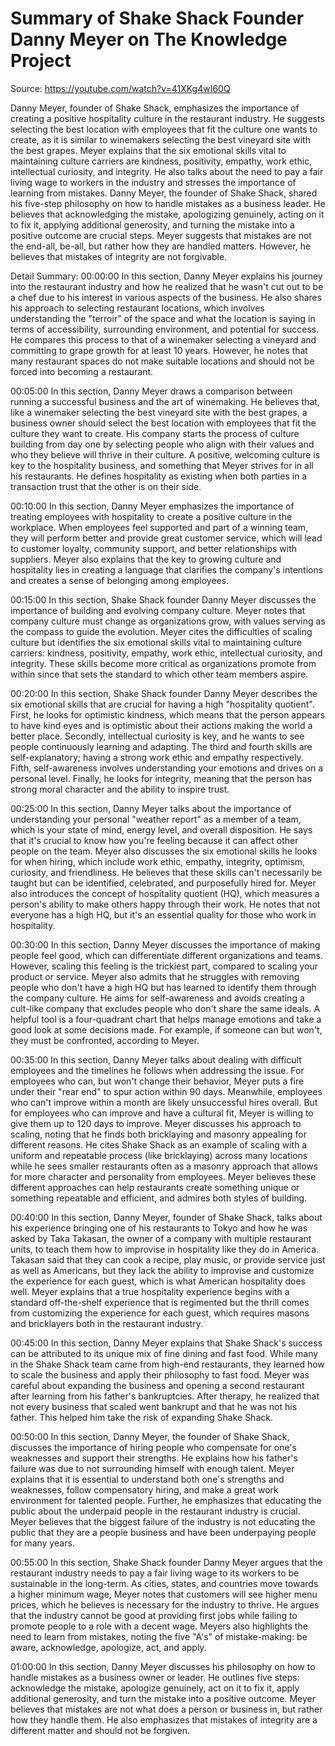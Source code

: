 # Summary of Shake Shack Founder Danny Meyer on The Knowledge Project

Source: https://youtube.com/watch?v=41XKg4wI60Q

Danny Meyer, founder of Shake Shack, emphasizes the importance of creating a positive hospitality culture in the restaurant industry. He suggests selecting the best location with employees that fit the culture one wants to create, as it is similar to winemakers selecting the best vineyard site with the best grapes. Meyer explains that the six emotional skills vital to maintaining culture carriers are kindness, positivity, empathy, work ethic, intellectual curiosity, and integrity. He also talks about the need to pay a fair living wage to workers in the industry and stresses the importance of learning from mistakes.
Danny Meyer, the founder of Shake Shack, shared his five-step philosophy on how to handle mistakes as a business leader. He believes that acknowledging the mistake, apologizing genuinely, acting on it to fix it, applying additional generosity, and turning the mistake into a positive outcome are crucial steps. Meyer suggests that mistakes are not the end-all, be-all, but rather how they are handled matters. However, he believes that mistakes of integrity are not forgivable.

Detail Summary: 
00:00:00
In this section, Danny Meyer explains his journey into the restaurant industry and how he realized that he wasn't cut out to be a chef due to his interest in various aspects of the business. He also shares his approach to selecting restaurant locations, which involves understanding the "terroir" of the space and what the location is saying in terms of accessibility, surrounding environment, and potential for success. He compares this process to that of a winemaker selecting a vineyard and committing to grape growth for at least 10 years. However, he notes that many restaurant spaces do not make suitable locations and should not be forced into becoming a restaurant.

00:05:00
In this section, Danny Meyer draws a comparison between running a successful business and the art of winemaking. He believes that, like a winemaker selecting the best vineyard site with the best grapes, a business owner should select the best location with employees that fit the culture they want to create. His company starts the process of culture building from day one by selecting people who align with their values and who they believe will thrive in their culture. A positive, welcoming culture is key to the hospitality business, and something that Meyer strives for in all his restaurants. He defines hospitality as existing when both parties in a transaction trust that the other is on their side.

00:10:00
In this section, Danny Meyer emphasizes the importance of treating employees with hospitality to create a positive culture in the workplace. When employees feel supported and part of a winning team, they will perform better and provide great customer service, which will lead to customer loyalty, community support, and better relationships with suppliers. Meyer also explains that the key to growing culture and hospitality lies in creating a language that clarifies the company's intentions and creates a sense of belonging among employees.

00:15:00
In this section, Shake Shack founder Danny Meyer discusses the importance of building and evolving company culture. Meyer notes that company culture must change as organizations grow, with values serving as the compass to guide the evolution. Meyer cites the difficulties of scaling culture but identifies the six emotional skills vital to maintaining culture carriers: kindness, positivity, empathy, work ethic, intellectual curiosity, and integrity. These skills become more critical as organizations promote from within since that sets the standard to which other team members aspire.

00:20:00
In this section, Shake Shack founder Danny Meyer describes the six emotional skills that are crucial for having a high "hospitality quotient". First, he looks for optimistic kindness, which means that the person appears to have kind eyes and is optimistic about their actions making the world a better place. Secondly, intellectual curiosity is key, and he wants to see people continuously learning and adapting. The third and fourth skills are self-explanatory; having a strong work ethic and empathy respectively. Fifth, self-awareness involves understanding your emotions and drives on a personal level. Finally, he looks for integrity, meaning that the person has strong moral character and the ability to inspire trust.

00:25:00
In this section, Danny Meyer talks about the importance of understanding your personal "weather report" as a member of a team, which is your state of mind, energy level, and overall disposition. He says that it's crucial to know how you're feeling because it can affect other people on the team. Meyer also discusses the six emotional skills he looks for when hiring, which include work ethic, empathy, integrity, optimism, curiosity, and friendliness. He believes that these skills can't necessarily be taught but can be identified, celebrated, and purposefully hired for. Meyer also introduces the concept of hospitality quotient (HQ), which measures a person's ability to make others happy through their work. He notes that not everyone has a high HQ, but it's an essential quality for those who work in hospitality.

00:30:00
In this section, Danny Meyer discusses the importance of making people feel good, which can differentiate different organizations and teams. However, scaling this feeling is the trickiest part, compared to scaling your product or service. Meyer also admits that he struggles with removing people who don't have a high HQ but has learned to identify them through the company culture. He aims for self-awareness and avoids creating a cult-like company that excludes people who don't share the same ideals. A helpful tool is a four-quadrant chart that helps manage emotions and take a good look at some decisions made. For example, if someone can but won't, they must be confronted, according to Meyer.

00:35:00
In this section, Danny Meyer talks about dealing with difficult employees and the timelines he follows when addressing the issue. For employees who can, but won't change their behavior, Meyer puts a fire under their "rear end" to spur action within 90 days. Meanwhile, employees who can't improve within a month are likely unsuccessful hires overall. But for employees who can improve and have a cultural fit, Meyer is willing to give them up to 120 days to improve. Meyer discusses his approach to scaling, noting that he finds both bricklaying and masonry appealing for different reasons. He cites Shake Shack as an example of scaling with a uniform and repeatable process (like bricklaying) across many locations while he sees smaller restaurants often as a masonry approach that allows for more character and personality from employees. Meyer believes these different approaches can help restaurants create something unique or something repeatable and efficient, and admires both styles of building.

00:40:00
In this section, Danny Meyer, founder of Shake Shack, talks about his experience bringing one of his restaurants to Tokyo and how he was asked by Taka Takasan, the owner of a company with multiple restaurant units, to teach them how to improvise in hospitality like they do in America. Takasan said that they can cook a recipe, play music, or provide service just as well as Americans, but they lack the ability to improvise and customize the experience for each guest, which is what American hospitality does well. Meyer explains that a true hospitality experience begins with a standard off-the-shelf experience that is regimented but the thrill comes from customizing the experience for each guest, which requires masons and bricklayers both in the restaurant industry.

00:45:00
In this section, Danny Meyer explains that Shake Shack's success can be attributed to its unique mix of fine dining and fast food. While many in the Shake Shack team came from high-end restaurants, they learned how to scale the business and apply their philosophy to fast food. Meyer was careful about expanding the business and opening a second restaurant after learning from his father's bankruptcies. After therapy, he realized that not every business that scaled went bankrupt and that he was not his father. This helped him take the risk of expanding Shake Shack.

00:50:00
In this section, Danny Meyer, the founder of Shake Shack, discusses the importance of hiring people who compensate for one's weaknesses and support their strengths. He explains how his father's failure was due to not surrounding himself with enough talent. Meyer explains that it is essential to understand both one's strengths and weaknesses, follow compensatory hiring, and make a great work environment for talented people. Further, he emphasizes that educating the public about the underpaid people in the restaurant industry is crucial. Meyer believes that the biggest failure of the industry is not educating the public that they are a people business and have been underpaying people for many years.

00:55:00
In this section, Shake Shack founder Danny Meyer argues that the restaurant industry needs to pay a fair living wage to its workers to be sustainable in the long-term. As cities, states, and countries move towards a higher minimum wage, Meyer notes that customers will see higher menu prices, which he believes is necessary for the industry to thrive. He argues that the industry cannot be good at providing first jobs while failing to promote people to a role with a decent wage. Meyers also highlights the need to learn from mistakes, noting the five "A's" of mistake-making: be aware, acknowledge, apologize, act, and apply.

01:00:00
In this section, Danny Meyer discusses his philosophy on how to handle mistakes as a business owner or leader. He outlines five steps: acknowledge the mistake, apologize genuinely, act on it to fix it, apply additional generosity, and turn the mistake into a positive outcome. Meyer believes that mistakes are not what does a person or business in, but rather how they handle them. He also emphasizes that mistakes of integrity are a different matter and should not be forgiven.


